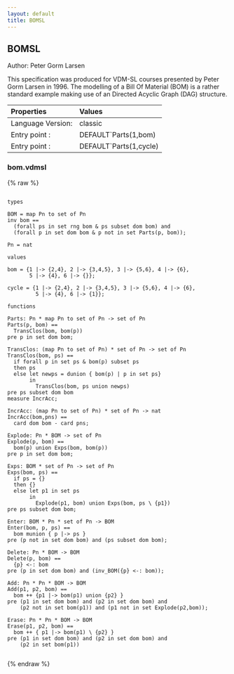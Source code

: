 ```yaml
---
layout: default
title: BOMSL
---
```


## BOMSL
Author: Peter Gorm Larsen


This specification was produced for VDM-SL courses presented by Peter 
Gorm Larsen in 1996. The modelling of a Bill Of Material (BOM) is a rather
standard example making use of an Directed Acyclic Graph (DAG) structure. 


| Properties | Values          |
| :------------ | :---------- |
|Language Version:| classic|
|Entry point     :| DEFAULT`Parts(1,bom)|
|Entry point     :| DEFAULT`Parts(1,cycle)|


### bom.vdmsl

{% raw %}
~~~vdm
              
types

BOM = map Pn to set of Pn
inv bom == 
  (forall ps in set rng bom & ps subset dom bom) and
  (forall p in set dom bom & p not in set Parts(p, bom));
    
Pn = nat

values

bom = {1 |-> {2,4}, 2 |-> {3,4,5}, 3 |-> {5,6}, 4 |-> {6}, 
       5 |-> {4}, 6 |-> {}};
    
cycle = {1 |-> {2,4}, 2 |-> {3,4,5}, 3 |-> {5,6}, 4 |-> {6}, 
         5 |-> {4}, 6 |-> {1}};

functions

Parts: Pn * map Pn to set of Pn -> set of Pn
Parts(p, bom) ==
  TransClos(bom, bom(p))
pre p in set dom bom;

TransClos: (map Pn to set of Pn) * set of Pn -> set of Pn
TransClos(bom, ps) ==
  if forall p in set ps & bom(p) subset ps
  then ps
  else let newps = dunion { bom(p) | p in set ps} 
       in
         TransClos(bom, ps union newps)            
pre ps subset dom bom
measure IncrAcc;

IncrAcc: (map Pn to set of Pn) * set of Pn -> nat
IncrAcc(bom,pns) ==
  card dom bom - card pns;
  
Explode: Pn * BOM -> set of Pn
Explode(p, bom) ==
  bom(p) union Exps(bom, bom(p))
pre p in set dom bom;

Exps: BOM * set of Pn -> set of Pn
Exps(bom, ps) ==
  if ps = {}
  then {}
  else let p1 in set ps 
       in 
         Explode(p1, bom) union Exps(bom, ps \ {p1})
pre ps subset dom bom;

Enter: BOM * Pn * set of Pn -> BOM
Enter(bom, p, ps) ==
  bom munion { p |-> ps }
pre (p not in set dom bom) and (ps subset dom bom);

Delete: Pn * BOM -> BOM
Delete(p, bom) ==
  {p} <-: bom
pre (p in set dom bom) and (inv_BOM({p} <-: bom));

Add: Pn * Pn * BOM -> BOM
Add(p1, p2, bom) == 
  bom ++ {p1 |-> bom(p1) union {p2} }
pre (p1 in set dom bom) and (p2 in set dom bom) and 
    (p2 not in set bom(p1)) and (p1 not in set Explode(p2,bom));

Erase: Pn * Pn * BOM -> BOM
Erase(p1, p2, bom) ==
  bom ++ { p1 |-> bom(p1) \ {p2} }
pre (p1 in set dom bom) and (p2 in set dom bom) and
    (p2 in set bom(p1))
              
~~~
{% endraw %}

